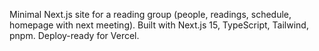 Minimal Next.js site for a reading group (people, readings, schedule, homepage with next meeting). 
Built with Next.js 15, TypeScript, Tailwind, pnpm. Deploy-ready for Vercel.
